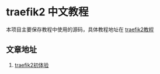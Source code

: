 # traefik2 中文教程

本项目主要保存教程中使用的源码，具体教程地址在 [traefik2教程](https://www.developerhome.net/archives/tag/traefik)

## 文章地址

1. [traefik2初体验](https://www.developerhome.net/archives/423)
